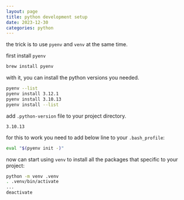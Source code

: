 ```yaml
---
layout: page
title: python development setup
date: 2023-12-30
categories: python
---
```


the trick is to use `pyenv` and `venv` at the same time.

first install `pyenv`
```bash
brew install pyenv
```
with it, you can install the python versions you needed.
```bash
pyenv --list
pyenv install 3.12.1
pyenv install 3.10.13
pyenv install --list
```
add `.python-version` file to your project directory.
```text
3.10.13
```
for this to work you need to add below line to your `.bash_profile`:
```bash
eval "$(pyenv init -)"
```
now can start using `venv` to install all the packages that specific to your project:
```bash
python -m venv .venv
. .venv/bin/activate
...
deactivate
```